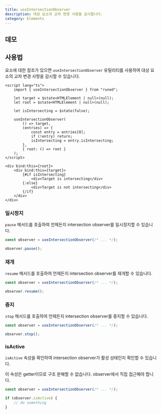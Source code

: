 ```yaml
---
title: useIntersectionObserver
description: 대상 요소의 교차 변경 사항을 감시합니다.
category: Elements
---
```


<script>
import Demo from '$lib/components/demos/use-intersection-observer.svelte';
import { Callout } from '@svecodocs/kit'
</script>

## 데모

<Demo />

## 사용법

요소에 대한 참조가 있으면 `useIntersectionObserver` 유틸리티를 사용하여 대상 요소의 교차 변경 사항을 감시할 수 있습니다.

```svelte
<script lang="ts">
	import { useIntersectionObserver } from "runed";

	let target = $state<HTMLElement | null>(null);
	let root = $state<HTMLElement | null>(null);

	let isIntersecting = $state(false);

	useIntersectionObserver(
		() => target,
		(entries) => {
			const entry = entries[0];
			if (!entry) return;
			isIntersecting = entry.isIntersecting;
		},
		{ root: () => root }
	);
</script>

<div bind:this={root}>
	<div bind:this={target}>
		{#if isIntersecting}
			<div>Target is intersecting</div>
		{:else}
			<div>Target is not intersecting</div>
		{/if}
	</div>
</div>
```

### 일시정지

`pause` 메서드를 호출하여 언제든지 intersection observer를 일시정지할 수 있습니다.

```ts
const observer = useIntersectionObserver(/* ... */);

observer.pause();
```

### 재개

`resume` 메서드를 호출하여 언제든지 intersection observer를 재개할 수 있습니다.

```ts
const observer = useIntersectionObserver(/* ... */);

observer.resume();
```

### 중지

`stop` 메서드를 호출하여 언제든지 intersection observer를 중지할 수 있습니다.

```ts
const observer = useIntersectionObserver(/* ... */);

observer.stop();
```

### isActive

`isActive` 속성을 확인하여 intersection observer가 활성 상태인지 확인할 수 있습니다.

<Callout type="warning">

이 속성은 getter이므로 구조 분해할 수 없습니다. observer에서 직접 접근해야 합니다.

</Callout>

```ts
const observer = useIntersectionObserver(/* ... */);

if (observer.isActive) {
	// do something
}
```
